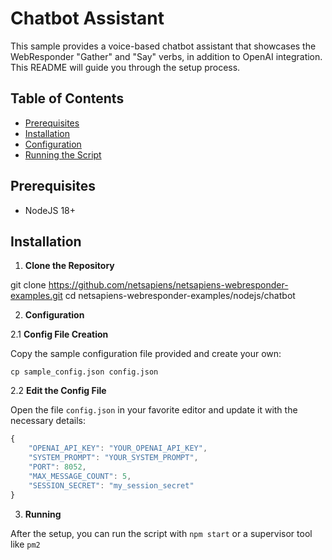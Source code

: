 # Chatbot Assistant

This sample provides a voice-based chatbot assistant that showcases the WebResponder "Gather" and "Say" verbs, in addition to OpenAI integration.
This README will guide you through the setup process.

## Table of Contents

- [Prerequisites](#prerequisites)
- [Installation](#installation)
- [Configuration](#configuration)
- [Running the Script](#running-the-script)

## Prerequisites

- NodeJS 18+

## Installation

1. **Clone the Repository**

git clone https://github.com/netsapiens/netsapiens-webresponder-examples.git
cd netsapiens-webresponder-examples/nodejs/chatbot

2. **Configuration**

2.1 **Config File Creation**

Copy the sample configuration file provided and create your own:

```
cp sample_config.json config.json

```

2.2 **Edit the Config File**

Open the file `config.json` in your favorite editor and update it with the necessary details:


```js
{
    "OPENAI_API_KEY": "YOUR_OPENAI_API_KEY",
    "SYSTEM_PROMPT": "YOUR_SYSTEM_PROMPT",
    "PORT": 8052,
    "MAX_MESSAGE_COUNT": 5,
    "SESSION_SECRET": "my_session_secret"
}
```

3. **Running**

After the setup, you can run the script with `npm start` or a supervisor tool like `pm2`